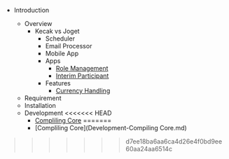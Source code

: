 - Introduction

  - Overview
	- Kecak vs Joget 
		- Scheduler
		- Email Processor
		- Mobile App
		- Apps
			- [Role Management]()
			- [Interim Participant]()
		- Features
			- [Currency Handling]()
  - Requirement
  - Installation
  - Development
<<<<<<< HEAD
	- [Compliling Core](development_compilingCore.md)
=======
	- [Compliling Core](Development-Compiling Core.md)
>>>>>>> d7ee18ba6aa6ca4d26e4f0bd9ee60aa24aa6514c
